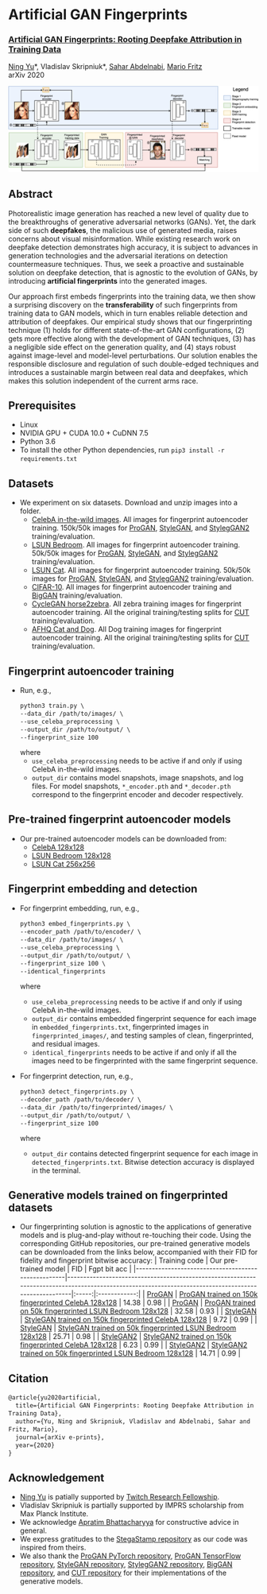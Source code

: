 # Artificial GAN Fingerprints

### [Artificial GAN Fingerprints: Rooting Deepfake Attribution in Training Data](https://arxiv.org/pdf/2007.08457.pdf)
[Ning Yu](https://sites.google.com/site/ningy1991/)\*, Vladislav Skripniuk\*, [Sahar Abdelnabi](https://cispa.de/en/people/sahar.abdelnabi#profile), [Mario Fritz](https://cispa.saarland/group/fritz/)<br>
arXiv 2020

<img src='fig/teaser.png' width=800>

## Abstract
Photorealistic image generation has reached a new level of quality due to the breakthroughs of generative adversarial networks (GANs). Yet, the dark side of such **deepfakes**, the malicious use of generated media, raises concerns about visual misinformation. While existing research work on deepfake detection demonstrates high accuracy, it is subject to advances in generation technologies and the adversarial iterations on detection countermeasure techniques. Thus, we seek a proactive and sustainable solution on deepfake detection, that is agnostic to the evolution of GANs, by introducing **artificial fingerprints** into the generated images.

Our approach first embeds fingerprints into the training data, we then show a surprising discovery on the **transferability** of such fingerprints from training data to GAN models, which in turn enables reliable detection and attribution of deepfakes. Our empirical study shows that our fingerprinting technique (1) holds for different state-of-the-art GAN configurations, (2) gets more effective along with the development of GAN techniques, (3) has a negligible side effect on the generation quality, and (4) stays robust against image-level and model-level perturbations. Our solution enables the responsible disclosure and regulation of such double-edged techniques and introduces a sustainable margin between real data and deepfakes, which makes this solution independent of the current arms race.

## Prerequisites
- Linux
- NVIDIA GPU + CUDA 10.0 + CuDNN 7.5
- Python 3.6
- To install the other Python dependencies, run `pip3 install -r requirements.txt`
  
## Datasets
- We experiment on six datasets. Download and unzip images into a folder.
  - [CelebA in-the-wild images](https://drive.google.com/file/d/0B7EVK8r0v71pZjFTYXZWM3FlRnM/view?usp=sharing). All images for fingerprint autoencoder training. 150k/50k images for [ProGAN](https://github.com/jeromerony/Progressive_Growing_of_GANs-PyTorch), [StyleGAN](https://github.com/NVlabs/stylegan), and [StylegGAN2](https://github.com/NVlabs/stylegan2) training/evaluation.
  - [LSUN Bedroom](https://github.com/fyu/lsun). All images for fingerprint autoencoder training. 50k/50k images for [ProGAN](https://github.com/jeromerony/Progressive_Growing_of_GANs-PyTorch), [StyleGAN](https://github.com/NVlabs/stylegan), and [StylegGAN2](https://github.com/NVlabs/stylegan2) training/evaluation.
  - [LSUN Cat](http://dl.yf.io/lsun/objects/). All images for fingerprint autoencoder training. 50k/50k images for [ProGAN](https://github.com/tkarras/progressive_growing_of_gans), [StyleGAN](https://github.com/NVlabs/stylegan), and [StylegGAN2](https://github.com/NVlabs/stylegan2) training/evaluation.
  - [CIFAR-10](https://www.cs.toronto.edu/~kriz/cifar.html). All images for fingerprint autoencoder training and [BigGAN](https://github.com/ajbrock/BigGAN-PyTorch) training/evaluation.
  - [CycleGAN horse2zebra](https://github.com/taesungp/contrastive-unpaired-translation/blob/master/docs/datasets.md). All zebra training images for fingerprint autoencoder training. All the original training/testing splits for [CUT](https://github.com/taesungp/contrastive-unpaired-translation) training/evaluation.
  - [AFHQ Cat and Dog](https://github.com/clovaai/stargan-v2/blob/master/README.md#animal-faces-hq-dataset-afhq). All Dog training images for fingerprint autoencoder training. All the original training/testing splits for [CUT](https://github.com/taesungp/contrastive-unpaired-translation) training/evaluation.

## Fingerprint autoencoder training
- Run, e.g.,
  ```
  python3 train.py \
  --data_dir /path/to/images/ \
  --use_celeba_preprocessing \
  --output_dir /path/to/output/ \
  --fingerprint_size 100 
  ```
  where
  - `use_celeba_preprocessing` needs to be active if and only if using CelebA in-the-wild images.
  - `output_dir` contains model snapshots, image snapshots, and log files. For model snapshots, `*_encoder.pth` and `*_decoder.pth` correspond to the fingerprint encoder and decoder respectively.

## Pre-trained fingerprint autoencoder models
- Our pre-trained autoencoder models can be downloaded from:
  - [CelebA 128x128](https://drive.google.com/drive/folders/1C_gdRlyVsS1XHByclaBzRJ8t27fV_rDY?usp=sharing)
  - [LSUN Bedroom 128x128](https://drive.google.com/drive/folders/1_5jD5vvblmU51y87FXwoFE8DNixsG8-7?usp=sharing)
  - [LSUN Cat 256x256](https://drive.google.com/drive/folders/1LhMcUIcEi-m7XHUGhB9roYJ8r1xdszah?usp=sharing)

## Fingerprint embedding and detection
- For fingerprint embedding, run, e.g.,
  ```
  python3 embed_fingerprints.py \
  --encoder_path /path/to/encoder/ \
  --data_dir /path/to/images/ \
  --use_celeba_preprocessing \
  --output_dir /path/to/output/ \
  --fingerprint_size 100 \
  --identical_fingerprints
  ```
  where
  - `use_celeba_preprocessing` needs to be active if and only if using CelebA in-the-wild images.
  - `output_dir` contains embedded fingerprint sequence for each image in `embedded_fingerprints.txt`, fingerprinted images in `fingerprinted_images/`, and testing samples of clean, fingerprinted, and residual images.
  - `identical_fingerprints` needs to be active if and only if all the images need to be fingerprinted with the same fingerprint sequence. 
  
- For fingerprint detection, run, e.g.,
  ```
  python3 detect_fingerprints.py \
  --decoder_path /path/to/decoder/ \
  --data_dir /path/to/fingerprinted/images/ \
  --output_dir /path/to/output/ \
  --fingerprint_size 100
  ```
  where
  - `output_dir` contains detected fingerprint sequence for each image in `detected_fingerprints.txt`. Bitwise detection accuracy is displayed in the terminal.

## Generative models trained on fingerprinted datasets
- Our fingerprinting solution is agnostic to the applications of generative models and is plug-and-play without re-touching their code. Using the corresponding GitHub repositories, our pre-trained generative models can be downloaded from the links below, accompanied with their FID for fidelity and fingerprint bitwise accuracy:
  | Training code                                      | Our pre-trained model                                                                                                                               |  FID  | Fgpt bit acc |
  |----------------------------------------------------|-----------------------------------------------------------------------------------------------------------------------------------------------------|:-----:|:------------:|
  | [ProGAN](https://github.com/jeromerony/Progressive_Growing_of_GANs-PyTorch) | [ProGAN trained on 150k fingerprinted CelebA 128x128](https://drive.google.com/drive/folders/1uW7yBrRPeX6kME3zS8MSwbgJmwV15H0t?usp=sharing)         | 14.38 |     0.98     |
  | [ProGAN](https://github.com/jeromerony/Progressive_Growing_of_GANs-PyTorch) | [ProGAN trained on 50k fingerprinted LSUN Bedroom 128x128](https://drive.google.com/drive/folders/1J1vPwYwarJlOVfjUsr08I2MgbtVUlSaT?usp=sharing)    | 32.58 |     0.93     |
  | [StyleGAN](https://github.com/NVlabs/stylegan)     | [StyleGAN trained on 150k fingerprinted CelebA 128x128](https://drive.google.com/drive/folders/1sPtA-yU6crJQOB7M_pmixAwNLuFfQjq6?usp=sharing)       |  9.72 |     0.99     |
  | [StyleGAN](https://github.com/NVlabs/stylegan)     | [StyleGAN trained on 50k fingerprinted LSUN Bedroom 128x128](https://drive.google.com/drive/folders/1VSOOrRT9B-gIbb1GPfpbWqvZSSZC_8kw?usp=sharing)  | 25.71 |     0.98     |
  | [StyleGAN2](https://github.com/NVlabs/stylegan2)   | [StyleGAN2 trained on 150k fingerprinted CelebA 128x128](https://drive.google.com/drive/folders/1dRbU2jKriNf5ekfo9kG4icW1O0Yy77VL?usp=sharing)      |  6.23 |     0.99     |
  | [StyleGAN2](https://github.com/NVlabs/stylegan2)   | [StyleGAN2 trained on 50k fingerprinted LSUN Bedroom 128x128](https://drive.google.com/drive/folders/1NigDXnH_ddNtFWPqZH1KVddSP4r8a16E?usp=sharing) | 14.71 |     0.99     |

## Citation
  ```
  @article{yu2020artificial,
    title={Artificial GAN Fingerprints: Rooting Deepfake Attribution in Training Data},
    author={Yu, Ning and Skripniuk, Vladislav and Abdelnabi, Sahar and Fritz, Mario},
    journal={arXiv e-prints},
    year={2020}
  }
  ```

## Acknowledgement
- [Ning Yu](https://sites.google.com/site/ningy1991/) is patially supported by [Twitch Research Fellowship](https://blog.twitch.tv/en/2021/01/07/introducing-our-2021-twitch-research-fellows/).
- Vladislav Skripniuk is partially supported by IMPRS scholarship from Max Planck Institute.
- We acknowledge [Apratim Bhattacharyya](https://www.mpi-inf.mpg.de/departments/computer-vision-and-machine-learning/people/apratim-bhattacharyya/) for constructive advice in general.
- We express gratitudes to the [StegaStamp repository](https://github.com/tancik/StegaStamp) as our code was inspired from theirs.
- We also thank the [ProGAN PyTorch repository](https://github.com/jeromerony/Progressive_Growing_of_GANs-PyTorch), [ProGAN TensorFlow repository](https://github.com/tkarras/progressive_growing_of_gans), [StyleGAN repository](https://github.com/NVlabs/stylegan), [StylegGAN2 repository](https://github.com/NVlabs/stylegan2), [BigGAN repository](https://github.com/ajbrock/BigGAN-PyTorch), and [CUT repository](https://github.com/taesungp/contrastive-unpaired-translation) for their implementations of the generative models.
